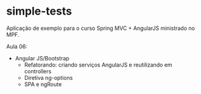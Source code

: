 # simple-tests
Aplicação de exemplo para o curso Spring MVC  + AngularJS ministrado no MPF.

Aula 06:

* Angular JS/Bootstrap
  * Refatorando: criando serviços AngularJS e reutilizando em controllers
  * Diretiva ng-options
  * SPA e ngRoute
